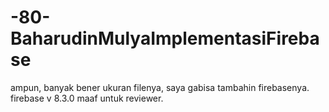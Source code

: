# -80-BaharudinMulyaImplementasiFirebase

ampun, banyak bener ukuran filenya, saya gabisa tambahin firebasenya.
firebase v 8.3.0
maaf untuk reviewer.
